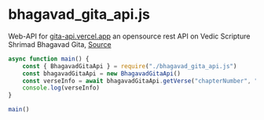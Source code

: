 # bhagavad_gita_api.js
Web-API for [gita-api.vercel.app](https://gita-api.vercel.app) an opensource rest API on Vedic Scripture Shrimad Bhagavad Gita,
[Source](https://github.com/vedicscriptures/bhagavad-gita-api)

```JavaScript
async function main() {
	const { BhagavadGitaApi } = require("./bhagavad_gita_api.js")
	const bhagavadGitaApi = new BhagavadGitaApi()
	const verseInfo = await bhagavadGitaApi.getVerse("chapterNumber", "verseNumber")
	console.log(verseInfo)
}

main()
```
